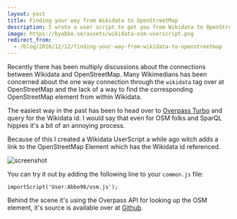 ```yaml
---
layout: post
title: Finding your way from Wikidata to OpenStreetMap
description: I wrote a user script to get you from Wikidata to OpenStreetMap.
image: https://byabbe.se/assets/wikidata-osm-userscript.png
redirect_from:
  - /blog/2016/12/12/finding-your-way-from-wikidata-to-openstreetmap
---
```

Recently there has been multiply discussions about the connections between Wikidata and OpenStreetMap. Many Wikimedians has been concerned about the one way connection through the `wikidata` tag over at OpenStreetMap and the lack of a way to find the corresponding OpenStreetMap element from within Wikidata.

The easiest way in the past has been to head over to [Overpass Turbo](http://overpass-turbo.eu/) and query for the Wikidata id. I would say that even for OSM folks and SparQL hippies it's a bit  of an annoying process. 

Because of this I created a Wikidata UserScript a while ago witch adds a link to the OpenStreetMap Element which has the Wikidata id referenced. 

![screenshot](https://byabbe.se/assets/wikidata-osm-userscript.png)

You can try it out by adding the following line to your `common.js` file\:

```
importScript('User:Abbe98/osm.js');
```

Behind the scene it's using the Overpass API for looking up the OSM element, it's source is available over at [Github](https://github.com/Abbe98/wikidata-osm-link). 